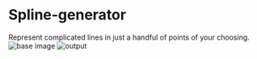 # Spline-generator
Represent complicated lines in just a handful of points of your choosing.
![base image](https://imgur.com/iZ8dXZf.png)
![output](https://imgur.com/cUqTVsL.png)
